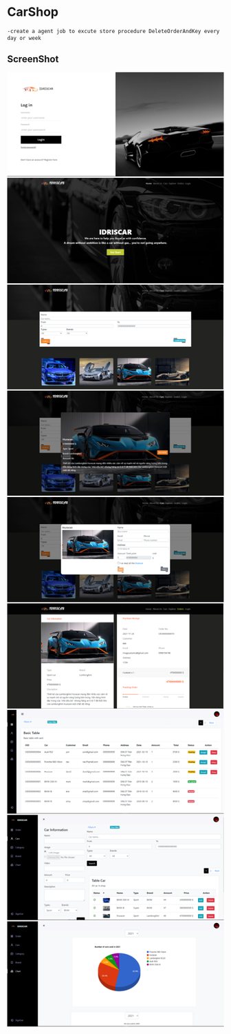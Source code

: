 # CarShop

	-create a agent job to excute store procedure DeleteOrderAndKey every day or week


## ScreenShot
<img src="screenshot/1.png">
<img src="screenshot/2.png">
<img src="screenshot/3.png">
<img src="screenshot/4.png">
<img src="screenshot/5.png">
<img src="screenshot/6.png">
<img src="screenshot/7.png">
<img src="screenshot/8.png">
<img src="screenshot/9.png">
